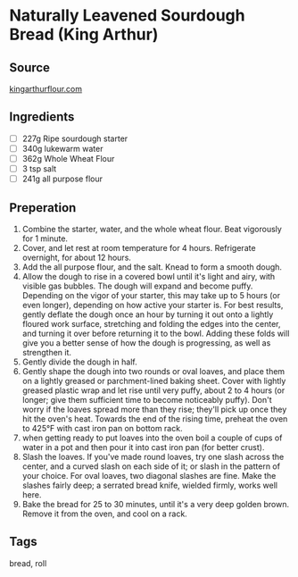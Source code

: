 # Naturally Leavened Sourdough Bread (King Arthur)

## Source
[kingarthurflour.com](https://www.kingarthurbaking.com/recipes/extra-tangy-sourdough-bread-recipe)

## Ingredients
- [ ] 227g Ripe sourdough starter
- [ ] 340g lukewarm water
- [ ] 362g Whole Wheat Flour
- [ ] 3 tsp salt
- [ ] 241g all purpose flour

## Preperation
1. Combine the starter, water, and the whole wheat flour. Beat vigorously for 1 minute.
2. Cover, and let rest at room temperature for 4 hours. Refrigerate overnight, for about 12 hours.
3. Add the all purpose flour, and the salt. Knead to form a smooth dough.
4. Allow the dough to rise in a covered bowl until it's light and airy, with visible gas bubbles. The dough will expand and become puffy. Depending on the vigor of your starter, this may take up to 5 hours (or even longer), depending on how active your starter is. For best results, gently deflate the dough once an hour by turning it out onto a lightly floured work surface, stretching and folding the edges into the center, and turning it over before returning it to the bowl. Adding these folds will give you a better sense of how the dough is progressing, as well as strengthen it.
5. Gently divide the dough in half.
6. Gently shape the dough into two rounds or oval loaves, and place them on a lightly greased or parchment-lined baking sheet. Cover with lightly greased plastic wrap and let rise until very puffy, about 2 to 4 hours (or longer; give them sufficient time to become noticeably puffy). Don't worry if the loaves spread more than they rise; they'll pick up once they hit the oven's heat. Towards the end of the rising time, preheat the oven to 425°F with cast iron pan on bottom rack.
7. when getting ready to put loaves into the oven boil a couple of cups of water in a pot and then pour it into cast iron pan (for better crust).
8. Slash the loaves. If you've made round loaves, try one slash across the center, and a curved slash on each side of it; or slash in the pattern of your choice. For oval loaves, two diagonal slashes are fine. Make the slashes fairly deep; a serrated bread knife, wielded firmly, works well here.
9. Bake the bread for 25 to 30 minutes, until it's a very deep golden brown. Remove it from the oven, and cool on a rack.

## Tags
bread, roll
